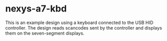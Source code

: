 # nexys-a7-kbd
This is an example design using a keyboard connected to the USB HID controller. The design reads scancodes sent by the controller and displays them on the seven-segment displays.
